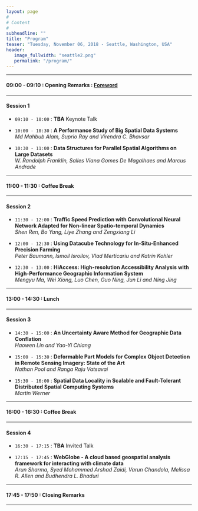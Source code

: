 ```yaml
---
layout: page
#
# Content
#
subheadline: ""
title: "Program"
teaser: "Tuesday, November 06, 2018 - Seattle, Washington, USA"
header:
   image_fullwidth: "seattle2.png"
   permalink: "/program/"
---
```


---------------------------------------

#### 09:00 - 09:10 : Opening Remarks : [Foreword](docs/Frontmatter.pdf)

---------------------------------------

#### Session 1

* `09:10 - 10:00` : **TBA** Keynote Talk

* `10:00 - 10:30` : **A Performance Study of Big Spatial Data Systems**   
*Md Mahbub Alam, Suprio Ray and Virendra C. Bhavsar*

* `10:30 - 11:00` : **Data Structures for Parallel Spatial Algorithms on Large Datasets**   
*W. Randolph Franklin, Salles Viana Gomes De Magalhaes and Marcus Andrade*

---------------------------------------

#### 11:00 - 11:30 : Coffee Break

---------------------------------------

#### Session 2

* `11:30 - 12:00` : **Traffic Speed Prediction with Convolutional Neural Network Adapted for Non-linear Spatio-temporal Dynamics**   
*Shen Ren, Bo Yang, Liye Zhang and Zengxiang Li*

* `12:00 - 12:30` : **Using Datacube Technology for In-Situ-Enhanced Precision Farming**   
*Peter Baumann, Ismoil Isroilov, Vlad Merticariu and Katrin Kohler*

* `12:30 - 13:00` : **HiAccess: High-resolution Accessibility Analysis with High-Performance Geographic Information System**   
*Mengyu Ma, Wei Xiong, Luo Chen, Guo Ning, Jun Li and Ning Jing*

---------------------------------------

#### 13:00 - 14:30 : Lunch

---------------------------------------

#### Session 3

* `14:30 - 15:00` : **An Uncertainty Aware Method for Geographic Data Conflation**   
*Haowen Lin and Yao-Yi Chiang*

* `15:00 - 15:30` : **Deformable Part Models for Complex Object Detection in Remote Sensing Imagery: State of the Art**   
*Nathan Pool and Ranga Raju Vatsavai*

* `15:30 - 16:00` : **Spatial Data Locality in Scalable and Fault-Tolerant Distributed Spatial Computing Systems**     
*Martin Werner*

---------------------------------------

#### 16:00 - 16:30 : Coffee Break

---------------------------------------

#### Session 4

* `16:30 - 17:15` : **TBA** Invited Talk

* `17:15 - 17:45` : **WebGlobe - A cloud based geospatial analysis framework for interacting with climate data**   
*Arun Sharma, Syed Mohammed Arshad Zaidi, Varun Chandola, Melissa R. Allen and Budhendra L. Bhaduri*

---------------------------------------

#### 17:45 - 17:50 : Closing Remarks

---------------------------------------







